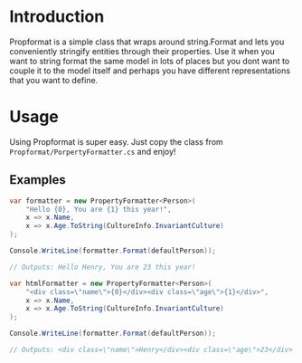 # Introduction
Propformat is a simple class that wraps around string.Format and lets you conveniently stringify
entities through their properties. Use it when you want to string format the same model in lots
of places but you dont want to couple it to the model itself and perhaps you have different
representations that you want to define.

# Usage
Using Propformat is super easy. Just copy the class from `Propformat/PorpertyFormatter.cs` 
and enjoy!

## Examples

```c#
var formatter = new PropertyFormatter<Person>(
	"Hello {0}, You are {1} this year!",
	x => x.Name,
	x => x.Age.ToString(CultureInfo.InvariantCulture)
);

Console.WriteLine(formatter.Format(defaultPerson));

// Outputs: Hello Henry, You are 23 this year!
```

```c#
var htmlFormatter = new PropertyFormatter<Person>(
	"<div class=\"name\">{0}</div><div class=\"age\">{1}</div>",
	x => x.Name, 
	x => x.Age.ToString(CultureInfo.InvariantCulture)
);

Console.WriteLine(formatter.Format(defaultPerson));

// Outputs: <div class=\"name\">Henry</div><div class=\"age\">23</div>
```